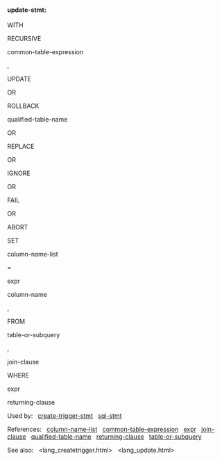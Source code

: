 #### update\-stmt:







WITH

RECURSIVE





common\-table\-expression






,








UPDATE






OR



ROLLBACK





qualified\-table\-name

OR



REPLACE






OR



IGNORE






OR



FAIL






OR



ABORT











SET



column\-name\-list



\=



expr



column\-name


,







FROM



table\-or\-subquery

,






join\-clause








WHERE



expr











returning\-clause





Used by:   [create\-trigger\-stmt](#create-trigger-stmt)   [sql\-stmt](#sql-stmt)  

References:   [column\-name\-list](#column-name-list)   [common\-table\-expression](#common-table-expression)   [expr](#expr)   [join\-clause](#join-clause)   [qualified\-table\-name](#qualified-table-name)   [returning\-clause](#returning-clause)   [table\-or\-subquery](#table-or-subquery)  

See also:   <lang_createtrigger.html>   <lang_update.html>

